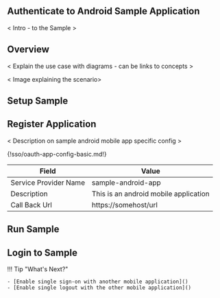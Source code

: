 ## Authenticate to Android Sample Application

< Intro - to the Sample >

## Overview
 < Explain the use case with diagrams - can be links to concepts > 
 
 < Image explaining the scenario>
 
## Setup Sample


## Register Application

 < Description on sample android mobile app specific config >

{!sso/oauth-app-config-basic.md!}

| Field                 | Value         | 
| --------------------- | ------------- | 
| Service Provider Name | sample-android-app  |
| Description           | This is an android  mobile application  | 
| Call Back Url         | https://somehost/url  | 


## Run Sample

## Login to Sample

!!! Tip "What's Next?"

    - [Enable single sign-on with another mobile application]()
    - [Enable single logout with the other mobile application]()
